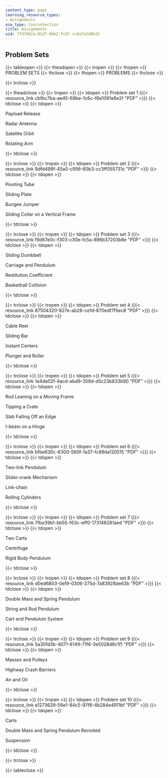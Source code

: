 ```yaml
---
content_type: page
learning_resource_types:
- Assignments
ocw_type: CourseSection
title: Assignments
uid: 7fd70b2a-81d7-9b62-fc07-cc6a7e2d0b15
---
```


Problem Sets
------------

{{< tableopen >}}
{{< theadopen >}}
{{< tropen >}}
{{< thopen >}}
PROBLEM SETS
{{< thclose >}}
{{< thopen >}}
PROBLEMS
{{< thclose >}}

{{< trclose >}}

{{< theadclose >}}
{{< tropen >}}
{{< tdopen >}}
Problem set 1 ({{< resource_link cbfbc7ba-ae45-69be-1c6c-f6e1091e6e2f "PDF" >}})
{{< tdclose >}}
{{< tdopen >}}


Payload Release

Radar Antenna

Satellite Orbit

Rotating Arm


{{< tdclose >}}

{{< trclose >}}
{{< tropen >}}
{{< tdopen >}}
Problem set 2 ({{< resource_link 9dfd499f-45a0-c956-60b3-cc3ff055731c "PDF" >}})
{{< tdclose >}}
{{< tdopen >}}


Pivoting Tube

Sliding Plate

Bungee Jumper

Sliding Collar on a Vertical Frame


{{< tdclose >}}

{{< trclose >}}
{{< tropen >}}
{{< tdopen >}}
Problem set 3 ({{< resource_link f9d67e0c-f303-c30e-fc5a-896b37203b8e "PDF" >}})
{{< tdclose >}}
{{< tdopen >}}


Sliding Dumbbell

Carriage and Pendulum

Restitution Coefficient

Basketball Collision


{{< tdclose >}}

{{< trclose >}}
{{< tropen >}}
{{< tdopen >}}
Problem set 4 ({{< resource_link 87504320-827e-ab28-ce1d-870edf7f5ec8 "PDF" >}})
{{< tdclose >}}
{{< tdopen >}}


Cable Reel

Sliding Bar

Instant Centers

Plunger and Roller


{{< tdclose >}}

{{< trclose >}}
{{< tropen >}}
{{< tdopen >}}
Problem set 5 ({{< resource_link 1e4de02f-4acd-ebd9-359d-d5c23b833b90 "PDF" >}})
{{< tdclose >}}
{{< tdopen >}}


Rod Leaning on a Moving Frame

Tipping a Crate

Slab Falling Off an Edge

I-beam on a Hinge


{{< tdclose >}}

{{< trclose >}}
{{< tropen >}}
{{< tdopen >}}
Problem set 6 ({{< resource_link bfbe630c-6300-560f-1a37-fc89da120515 "PDF" >}})
{{< tdclose >}}
{{< tdopen >}}


Two-link Pendulum

Slider-crank Mechanism

Link-chain

Rolling Cylinders


{{< tdclose >}}

{{< trclose >}}
{{< tropen >}}
{{< tdopen >}}
Problem set 7 ({{< resource_link 7fbe39b1-bb55-f63c-eff0-173148281aed "PDF" >}})
{{< tdclose >}}
{{< tdopen >}}


Two Carts

Centrifuge

Rigid Body Pendulum


{{< tdclose >}}

{{< trclose >}}
{{< tropen >}}
{{< tdopen >}}
Problem set 8 ({{< resource_link d0ed6803-0ef9-0306-275d-7a83928de63b "PDF" >}})
{{< tdclose >}}
{{< tdopen >}}


Double Mass and Spring Pendulum

String and Rod Pendulum

Cart and Pendulum System


{{< tdclose >}}

{{< trclose >}}
{{< tropen >}}
{{< tdopen >}}
Problem set 9 ({{< resource_link 5a30fd3b-4071-6149-71f6-3e5028d6c1f1 "PDF" >}})
{{< tdclose >}}
{{< tdopen >}}


Masses and Pulleys

Highway Crash Barriers

Air and Oil


{{< tdclose >}}

{{< trclose >}}
{{< tropen >}}
{{< tdopen >}}
Problem set 10 ({{< resource_link e1273629-56e1-84c5-97f8-4b284e4911bf "PDF" >}})
{{< tdclose >}}
{{< tdopen >}}


Carts

Double Mass and Spring Pendulum Revisited

Suspension


{{< tdclose >}}

{{< trclose >}}

{{< tableclose >}}